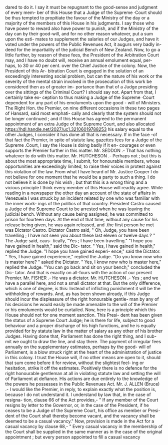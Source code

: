 dared to do it. I say it must be repugnant to the good-sense and judgment of every mem- ber of this House that a Judge of the Supreme ·Court should be thus tempted to propitiate the favour of the Ministry of the day or a majority of the members of this House in his judgments. I say those who have power to reward also have power to punish, and if the Ministry of the day can by their good-will, and for no other reason whatever, put a sum upon the esti- mates to supplement the salaries of our Judges, and have it voted under the powers of the Public Revenues Act, it augurs very badly in- deed for the impartiality of the judicial Bench of New Zealand. Now, to go a little further, by reason of these fees, the President of the Arbitration Court may, and I have no doubt will, receive an annual emolument equal, per- haps, to 30 or 40 per cent. over the Chief Justice of the colony. Now, the President of this Ar- bitration Court is engaged in the solution of an exceedingly interesting social problem, but can the nature of his work or the severity of the mental strain involved in the prosecution of this work be considered then as of greater im- portance than that of a Judge presiding over the sittings of the Criminal Court? I should say not. Apart from that, I certainly take ex- ception to thus making a Judge of the Supreme ·Court dependent for any part of his emoluments upon the good - will of Ministers. The Right Hon. the Premier, on nine different occasions in these two pages of Hansard, said most emphati- cally and clearly that the system should not be longer continued ; and if this House has agreed to the permanent appointment of an extra Judge of the Supreme Court, and also allocated https://hdl.handle.net/2027/uc1.32106019788253 his salary equal to the other Judges, I consider it has done all that is necessary. If in the face -of that fact the Premier, in spite of statute law, gazettes fees for a Judge of the Supreme .Court, I say the House is doing badly if it en- courages or even supports the Premier further in this matter. Mr. SEDDON .- That has nothing whatever to do with this matter. Mr. HUTCHESON .- Perhaps not ; but this is about the most appropriate time, I submit, for honourable members, whose opportunities are exceedingly limited, to raise their voices in protest against this violation of the law. From what I have heard of Mr. Justice Cooper I do not believe for one moment that he would be a party to such a thing. I do not believe it is done by his wish ; but that this is a wrong thing and a vicious principle I think every member of this House will readily agree. While reading in a newspaper the other day an account of the state of affairs in Venezuela I was struck by an incident related by one who was familiar with the inner work- ings of the politics of that country. President Castro caused a Judge of the Supreme Court to be arrested when he was leaving the judicial bench. Without any cause being assigned, he was committed to prison for fourteen days. At the end of that time, without any cause for his release being given, he was again released, and .the first person he met was Dictator Castro. Dictator Castro said, " Oh, Judge, you have been travelling ; I have not seen you about these last eleven or twelve days ? " The Judge said, caus- tically, "Yes ; I have been travelling." "I hope you have gained in health," said the Dic- tator. " Yes, I have gained in health," replied the Judge. "I hope you have gained experi- ence," said the Dictator. " Yes, I have gained experience," replied the Judge. "Do you know now who is master here? " asked the Dictator. " Yes, I know now who is master here," replied the Judge. "You can go back and sit on your bench," concluded the Dic- tator. And that is exactly on all-fours with the action of our present Premier. Mr. FISHER .- He was a dictator. Mr. HUTCHESON .- Yes ; and we have a parallel here, and not a small dictator at that. But the only difference, which is one of degree, is this: Instead of inflicting punishment it will be the withholding of rewards. And, as has been shown already, if this Judge should incur the displeasure of the right honourable gentle- man by any of his decisions he would easily be made amenable to the will of the Premier or his emoluments would be curtailed. Now, here is a principle which this House should not for one moment sanction. This Presi- dent has been given the status of a Supreme Court Judge; he is there for life, subject to good behaviour and a proper discharge of his high functions, and he is equally provided for by statute law in the matter of salary as any other of his brother Judges. Having done that, Parliament has done the right thing, and I sub- mit we ought to draw the line, and stay there. The payment of irregular fees annually on the supplementary estimates, perhaps by the good- will of Parliament, is a blow struck right at the heart of the administration of justice in this colony. I trust the House will, if no other means are open to it, should that sum come before it for review, without the slightest feel- ing or hesitation, strike it off the estimates. Positively there is no defence for the right honourable gentleman at all in violating statute law and setting the will of Parliament at defiance. His actions are due entirely to the knowledge of the powers he possesses in the Public Revenues Act. Mr. J. ALLEN (Bruce) .- I would like the Premier, in reply, to explain exactly what the position is, because I do not understand it. I understand by law that, in the case of resigna- tion, clause 66 of the Act provides,- " If any member of the Court resigns by letter to the Governor, or, in the case of the President, if he ceases to be a Judge of the Supreme Court, his office as member or Presi- dent of the Court shall thereby become vacant, and the vacancy shall be deemed to be a casual vacancy." Now, provision is made in the Act for a casual vacancy by clause 68,- " Every casual vacancy in the membership of the Court shall be supplied in the same manner as in the case of the original appointment ; but every person appointed to fill a casual vacancy 